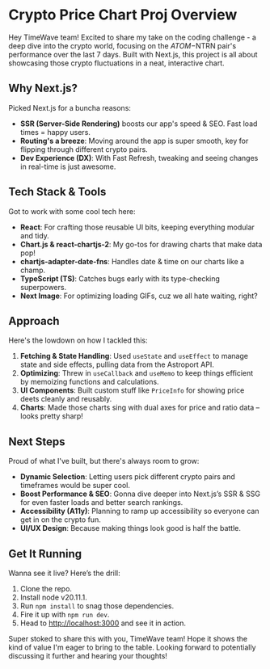 # Crypto Price Chart Proj Overview

Hey TimeWave team! Excited to share my take on the coding challenge - a deep dive into the crypto world, focusing on the $ATOM-$NTRN pair's performance over the last 7 days. Built with Next.js, this project is all about showcasing those crypto fluctuations in a neat, interactive chart.

## Why Next.js?

Picked Next.js for a buncha reasons:
- **SSR (Server-Side Rendering)** boosts our app's speed & SEO. Fast load times = happy users.
- **Routing's a breeze**: Moving around the app is super smooth, key for flipping through different crypto pairs.
- **Dev Experience (DX)**: With Fast Refresh, tweaking and seeing changes in real-time is just awesome.

## Tech Stack & Tools

Got to work with some cool tech here:
- **React**: For crafting those reusable UI bits, keeping everything modular and tidy.
- **Chart.js & react-chartjs-2**: My go-tos for drawing charts that make data pop!
- **chartjs-adapter-date-fns**: Handles date & time on our charts like a champ.
- **TypeScript (TS)**: Catches bugs early with its type-checking superpowers.
- **Next Image**: For optimizing loading GIFs, cuz we all hate waiting, right?

## Approach

Here's the lowdown on how I tackled this:
1. **Fetching & State Handling**: Used `useState` and `useEffect` to manage state and side effects, pulling data from the Astroport API.
2. **Optimizing**: Threw in `useCallback` and `useMemo` to keep things efficient by memoizing functions and calculations.
3. **UI Components**: Built custom stuff like `PriceInfo` for showing price deets cleanly and reusably.
4. **Charts**: Made those charts sing with dual axes for price and ratio data – looks pretty sharp!

## Next Steps

Proud of what I've built, but there's always room to grow:
- **Dynamic Selection**: Letting users pick different crypto pairs and timeframes would be super cool.
- **Boost Performance & SEO**: Gonna dive deeper into Next.js’s SSR & SSG for even faster loads and better search rankings.
- **Accessibility (A11y)**: Planning to ramp up accessibility so everyone can get in on the crypto fun.
- **UI/UX Design**: Because making things look good is half the battle.

## Get It Running

Wanna see it live? Here’s the drill:
1. Clone the repo.
2. Install node v20.11.1.
2. Run `npm install` to snag those dependencies.
3. Fire it up with `npm run dev`.
4. Head to [http://localhost:3000](http://localhost:3000) and see it in action.

Super stoked to share this with you, TimeWave team! Hope it shows the kind of value I'm eager to bring to the table. Looking forward to potentially discussing it further and hearing your thoughts!
